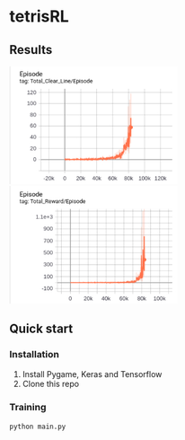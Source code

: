 # tetrisRL
## Results
![](https://github.com/SayhoKim/tetrisRL/blob/master/results_1.jpg) ![](https://github.com/SayhoKim/tetrisRL/blob/master/results_2.jpg)
## Quick start
### Installation
1. Install Pygame, Keras and Tensorflow
2. Clone this repo
### Training
```Shell
python main.py
```
